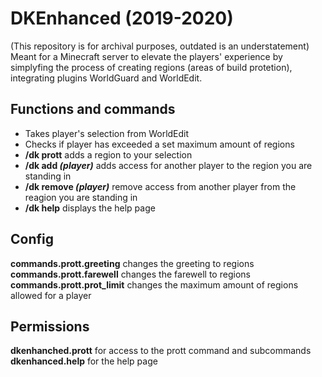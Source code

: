 # DKEnhanced (2019-2020)

(This repository is for archival purposes, outdated is an understatement) \
Meant for a Minecraft server to elevate the players' experience by simplyfing the process of creating regions (areas of build protetion), integrating plugins WorldGuard and WorldEdit.

## Functions and commands

- Takes player's selection from WorldEdit
- Checks if player has exceeded a set maximum amount of regions
- **/dk prott** adds a region to your selection
- **/dk add *(player)*** adds access for another player to the region you are standing in
- **/dk remove *(player)*** remove access from another player from the reagion you are standing in
- **/dk help** displays the help page

## Config

**commands.prott.greeting** changes the greeting to regions
**commands.prott.farewell** changes the farewell to regions
**commands.prott.prot_limit** changes the maximum amount of regions allowed for a player

## Permissions

**dkenhanched.prott** for access to the prott command and subcommands
**dkenhanced.help** for the help page
